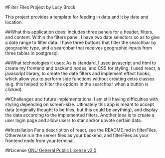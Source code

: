 #Filter Files Project
by Lucy Brock

This project provides a template for feeding in data and it by date and location. 

##What this application does:
Includes three panels for a header, filters, and content. Within the filters panel, I have two date selectors so as to give a date range to filter data. I have three buttons that filter the searchbar by geographic type, and a searchbar that receives geographic inputs from three tables in postgresql. 

##What technologies it uses:
As is standard, I used javascript and html to create my frontend and backend nodes, and CSS for styling. I used react, a javascript library, to create the date filters and implement effect hooks, which allow you to perform side functions without creating extra classes (e.g. this helped to filter the options in the searchbar when a button is clicked).

##Challenges and future implementations:
I am still having difficulties with styling depending on screen-size. Ultimately this app is meant to accept data (originally thought to be files, but this could be anything), and display the data according to the implemented filters. Another idea is to create a user login page and allow users to star and/or upvote certain data. 

##Installation
For a description of react, see the README.md in filterFiles. Otherwise run the server files as your backend, and filterFiles as your frontend node from your terminal. 

##License
[GNU General Public License v3.0](https://choosealicense.com/licenses/gpl-3.0/#)
